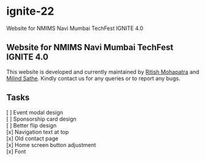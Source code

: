 # ignite-22

Website for NMIMS Navi Mumbai TechFest IGNITE 4.0

## Website for NMIMS Navi Mumbai TechFest IGNITE 4.0

This website is developed and currently maintained by [Ritish Mohapatra](https://github.com/RitishMohapatra) and [Milind Sathe](https://github.com/jackzbazuka). Kindly contact us for any queries or to report any bugs.

## Tasks

[ ] Event modal design  
[ ] Sponsorship card design  
[ ] Better flip design  
[x] Navigation text at top  
[x] Old contact page  
[x] Home screen button adjustment  
[x] Font
